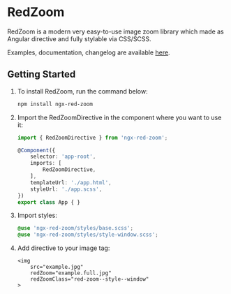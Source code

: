 # RedZoom

RedZoom is a modern very easy-to-use image zoom library which made as 
Angular directive and fully stylable via CSS/SCSS.

Examples, documentation, changelog are available [here](https://scompiler.github.io/red-zoom-angular/).

## Getting Started

1. To install RedZoom, run the command below:
   ```bash
   npm install ngx-red-zoom
   ```
2. Import the RedZoomDirective in the component where you want to use it:
   ```typescript
   import { RedZoomDirective } from 'ngx-red-zoom';

   @Component({
       selector: 'app-root',
       imports: [
           RedZoomDirective,
       ],
       templateUrl: './app.html',
       styleUrl: './app.scss',
   })
   export class App { }
   ```
3. Import styles:
   ```scss
   @use 'ngx-red-zoom/styles/base.scss';
   @use 'ngx-red-zoom/styles/style-window.scss';
   ```
4. Add directive to your image tag:
   ```angular2html
   <img
       src="example.jpg"
       redZoom="example.full.jpg"
       redZoomClass="red-zoom--style--window"
   >
   ```
